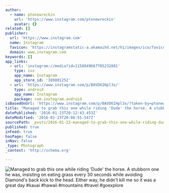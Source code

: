 ```yaml
---
author:
  - name: ptonewreckin
    url: 'https://www.instagram.com/ptonewreckin'
    avatar: {}
related: []
publisher:
  url: 'https://www.instagram.com'
  name: Instagram
  favicon: 'https://instagramstatic-a.akamaihd.net/h1/images/ico/favicon.ico/7cdab0872b15.ico'
  domain: www.instagram.com
keywords: []
app_links:
  - url: 'instagram://media?id=1158849667705232881'
    type: ios
    app_name: Instagram
    app_store_id: '389801252'
  - url: 'https://www.instagram.com/p/BAVD6IHpl3x/'
    type: android
    app_name: Instagram
    package: com.instagram.android
isBasedOnUrl: 'https://www.instagram.com/p/BAVD6IHpl3x/?taken-by=ptonewreckin'
title: "Managed to grab this one while riding 'Dude' the horse. A stubborn one he was, insisting on eating grass every 30 seconds while avoiding Diamond's back kick to the head. Either way, he didn't kill me so it was a great day #kauai #hawaii #mountains #travel #goexplore"
datePublished: '2016-01-23T20:12:43.453Z'
dateModified: '2016-01-23T20:08:55.547Z'
sourcePath: _posts/2016-01-23-managed-to-grab-this-one-while-riding-dude-the-horse-a-st.md
published: true
inFeed: true
hasPage: false
inNav: false
_type: Photograph
_context: 'http://schema.org'

---
```

![Managed to grab this one while riding 'Dude' the horse&period; A stubborn one he was&comma; insisting on eating grass every 30 seconds while avoiding Diamond's back kick to the head&period; Either way&comma; he didn't kill me so it was a great day &num;kauai &num;hawaii &num;mountains &num;travel &num;goexplore](https://scontent.cdninstagram.com/hphotos-xpt1/t51.2885-15/s640x640/sh0.08/e35/1170423_449782281895751_503665828_n.jpg)